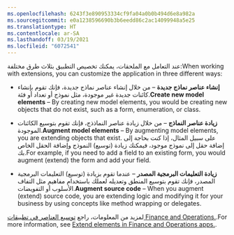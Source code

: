 ```yaml
---
ms.openlocfilehash: 6243f3e890953334cf9fa04a0b0b494d6e8a982a
ms.sourcegitcommit: e0a1238596690b3b6eedd86c2ac14099948a5e25
ms.translationtype: HT
ms.contentlocale: ar-SA
ms.lasthandoff: 03/19/2021
ms.locfileid: "6072541"
---
```

<span data-ttu-id="eeb00-101">عند التعامل مع الملحقات، يمكنك تخصيص التطبيق بثلاث طرق مختلفة:</span><span class="sxs-lookup"><span data-stu-id="eeb00-101">When working with extensions, you can customize the application in three different ways:</span></span> 

- <span data-ttu-id="eeb00-102">**إنشاء عناصر نماذج جديدة** – من خلال إنشاء عناصر نماذج جديدة، فإنك تقوم بإنشاء كائنات جديدة غير موجودة، مثل نموذج أو تعداد أو فئة.</span><span class="sxs-lookup"><span data-stu-id="eeb00-102">**Create new model elements** – By creating new model elements, you would be creating new objects that do not exist, such as a form, enumeration, or class.</span></span> 

- <span data-ttu-id="eeb00-103">**زيادة عناصر النماذج** – من خلال زيادة عناصر النماذذج، فإنك تقوم بتوسيع الكائنات الموجودة.</span><span class="sxs-lookup"><span data-stu-id="eeb00-103">**Augment model elements** – By augmenting model elements, you are extending objects that exist.</span></span> <span data-ttu-id="eeb00-104">على سبيل المثال، إذا كنت بحاجة إلى إضافة حقل إلى نموذج موجود، فيمكنك زيادة (توسيع) النموذج وإضافة الحقل الخاص بك.</span><span class="sxs-lookup"><span data-stu-id="eeb00-104">For example, if you need to add a field to an existing form, you would augment (extend) the form and add your field.</span></span> 

- <span data-ttu-id="eeb00-105">**زيادة التعليمات البرمجية المصدر** – عندما تقوم بزيادة (توسيع) التعليمات البرمجية المصدر، فإنك تقوم بتوسيع المنطق وتعديله لعملك باستخدام مفاهيم مثل التفاف الأسلوب أو التفويضات.</span><span class="sxs-lookup"><span data-stu-id="eeb00-105">**Augment source code** – When you augment (extend) source code, you are extending logic and modifying it for your business by using concepts like method wrapping or delegates.</span></span> 

<span data-ttu-id="eeb00-106">لمزيد من المعلومات، راجع [توسيع العناصر في تطبيقات Finance and Operations.](https://docs.microsoft.com/learn/modules/extend-elements-finance-operations//?azure-portal=true).</span><span class="sxs-lookup"><span data-stu-id="eeb00-106">For more information, see [Extend elements in Finance and Operations apps.](https://docs.microsoft.com/learn/modules/extend-elements-finance-operations//?azure-portal=true).</span></span>
